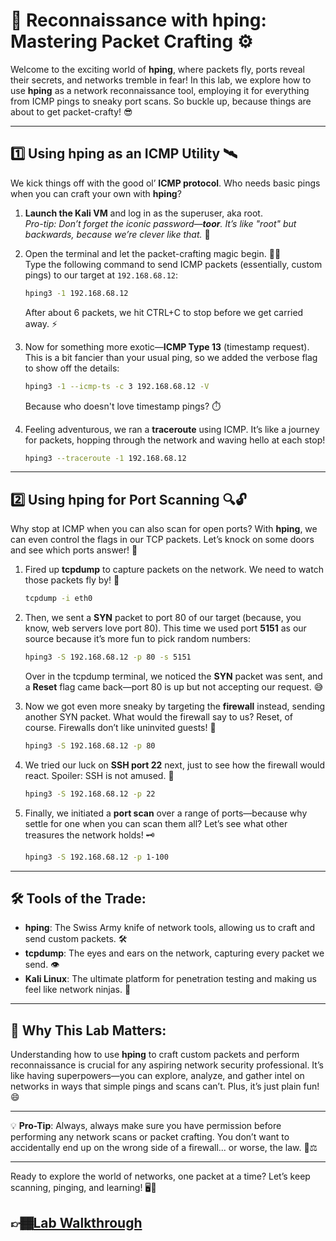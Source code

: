 # 🚀 Reconnaissance with hping: Mastering Packet Crafting ⚙️

Welcome to the exciting world of **hping**, where packets fly, ports reveal their secrets, and networks tremble in fear! In this lab, we explore how to use **hping** as a network reconnaissance tool, employing it for everything from ICMP pings to sneaky port scans. So buckle up, because things are about to get packet-crafty! 😎

---

## 1️⃣ Using hping as an ICMP Utility 🛰️

We kick things off with the good ol’ **ICMP protocol**. Who needs basic pings when you can craft your own with **hping**?

1. **Launch the Kali VM** and log in as the superuser, aka root.  
   _Pro-tip: Don’t forget the iconic password—**toor**. It’s like "root" but backwards, because we’re clever like that._ 🧠

2. Open the terminal and let the packet-crafting magic begin. 🎩✨  
   Type the following command to send ICMP packets (essentially, custom pings) to our target at `192.168.68.12`:
   ```bash
   hping3 -1 192.168.68.12
   ```
   After about 6 packets, we hit CTRL+C to stop before we get carried away. ⚡

3. Now for something more exotic—**ICMP Type 13** (timestamp request). This is a bit fancier than your usual ping, so we added the verbose flag to show off the details:
   ```bash
   hping3 -1 --icmp-ts -c 3 192.168.68.12 -V
   ```
   Because who doesn't love timestamp pings? ⏱️

4. Feeling adventurous, we ran a **traceroute** using ICMP. It’s like a journey for packets, hopping through the network and waving hello at each stop!  
   ```bash
   hping3 --traceroute -1 192.168.68.12
   ```

---

## 2️⃣ Using hping for Port Scanning 🔍🔓

Why stop at ICMP when you can also scan for open ports? With **hping**, we can even control the flags in our TCP packets. Let’s knock on some doors and see which ports answer! 🚪

1. Fired up **tcpdump** to capture packets on the network. We need to watch those packets fly by! 👀  
   ```bash
   tcpdump -i eth0
   ```

2. Then, we sent a **SYN** packet to port 80 of our target (because, you know, web servers love port 80). This time we used port **5151** as our source because it’s more fun to pick random numbers:
   ```bash
   hping3 -S 192.168.68.12 -p 80 -s 5151
   ```
   Over in the tcpdump terminal, we noticed the **SYN** packet was sent, and a **Reset** flag came back—port 80 is up but not accepting our request. 😅

3. Now we got even more sneaky by targeting the **firewall** instead, sending another SYN packet. What would the firewall say to us? Reset, of course. Firewalls don’t like uninvited guests! 🚷  
   ```bash
   hping3 -S 192.168.68.12 -p 80
   ```

4. We tried our luck on **SSH port 22** next, just to see how the firewall would react. Spoiler: SSH is not amused. 🔐  
   ```bash
   hping3 -S 192.168.68.12 -p 22
   ```

5. Finally, we initiated a **port scan** over a range of ports—because why settle for one when you can scan them all? Let’s see what other treasures the network holds! 🗝️  
   ```bash
   hping3 -S 192.168.68.12 -p 1-100
   ```

---

## 🛠️ Tools of the Trade:

- **hping**: The Swiss Army knife of network tools, allowing us to craft and send custom packets. 🛠️  
- **tcpdump**: The eyes and ears on the network, capturing every packet we send. 👁️  
- **Kali Linux**: The ultimate platform for penetration testing and making us feel like network ninjas. 🐉

---

## 🌟 Why This Lab Matters:

Understanding how to use **hping** to craft custom packets and perform reconnaissance is crucial for any aspiring network security professional. It’s like having superpowers—you can explore, analyze, and gather intel on networks in ways that simple pings and scans can’t. Plus, it’s just plain fun! 😄

---

💡 **Pro-Tip**: Always, always make sure you have permission before performing any network scans or packet crafting. You don’t want to accidentally end up on the wrong side of a firewall... or worse, the law. 😬⚖️

---

Ready to explore the world of networks, one packet at a time? Let’s keep scanning, pinging, and learning! 🖥️🚀
## 👉🏾[Lab Walkthrough](https://github.com/Kpierre03/hping/blob/main/Reconnaissance.md)
